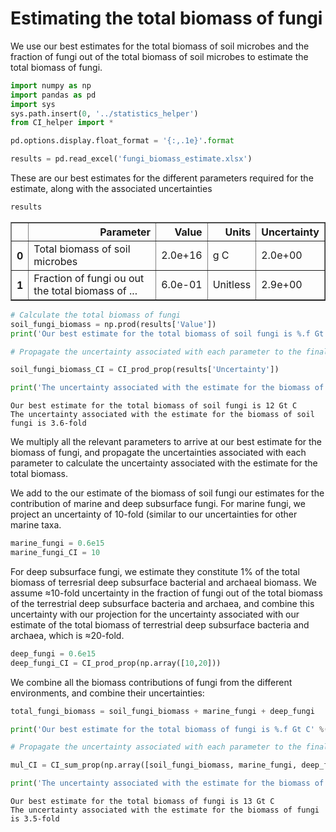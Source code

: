 
# Estimating the total biomass of fungi
We use our best estimates for the total biomass of soil microbes and the fraction of fungi out of the total biomass of soil microbes to estimate the total biomass of fungi.


```python
import numpy as np
import pandas as pd
import sys
sys.path.insert(0, '../statistics_helper')
from CI_helper import *

pd.options.display.float_format = '{:,.1e}'.format

results = pd.read_excel('fungi_biomass_estimate.xlsx')
```

These are our best estimates for the different parameters required for the estimate, along with the associated uncertainties


```python
results
```




<div>
<style scoped>
    .dataframe tbody tr th:only-of-type {
        vertical-align: middle;
    }

    .dataframe tbody tr th {
        vertical-align: top;
    }

    .dataframe thead th {
        text-align: right;
    }
</style>
<table border="1" class="dataframe">
  <thead>
    <tr style="text-align: right;">
      <th></th>
      <th>Parameter</th>
      <th>Value</th>
      <th>Units</th>
      <th>Uncertainty</th>
    </tr>
  </thead>
  <tbody>
    <tr>
      <th>0</th>
      <td>Total biomass of soil microbes</td>
      <td>2.0e+16</td>
      <td>g C</td>
      <td>2.0e+00</td>
    </tr>
    <tr>
      <th>1</th>
      <td>Fraction of fungi ou out the total biomass of ...</td>
      <td>6.0e-01</td>
      <td>Unitless</td>
      <td>2.9e+00</td>
    </tr>
  </tbody>
</table>
</div>




```python
# Calculate the total biomass of fungi
soil_fungi_biomass = np.prod(results['Value'])
print('Our best estimate for the total biomass of soil fungi is %.f Gt C' %(soil_fungi_biomass/1e15))

# Propagate the uncertainty associated with each parameter to the final estimate

soil_fungi_biomass_CI = CI_prod_prop(results['Uncertainty'])

print('The uncertainty associated with the estimate for the biomass of soil fungi is %.1f-fold' %soil_fungi_biomass_CI)
```

    Our best estimate for the total biomass of soil fungi is 12 Gt C
    The uncertainty associated with the estimate for the biomass of soil fungi is 3.6-fold


We multiply all the relevant parameters to arrive at our best estimate for the biomass of fungi, and propagate the uncertainties associated with each parameter to calculate the uncertainty associated with the estimate for the total biomass. 

We add to the our estimate of the biomass of soil fungi our estimates for the contribution of marine and deep subsurface fungi. For marine fungi, we project an uncertainty of 10-fold (similar to our uncertainties for other marine taxa.


```python
marine_fungi = 0.6e15
marine_fungi_CI = 10
```

For deep subsurface fungi, we estimate they constitute 1% of the total biomass of terresrial deep subsurface bacterial and archaeal biomass. We assume ≈10-fold uncertainty in the fraction of fungi out of the total biomass of the terrestrial deep subsurface bacteria and archaea, and combine this uncertainty with our projection for the uncertainty associated with our estimate of the total biomass of terrestrial deep subsurface bacteria and archaea, which is ≈20-fold.


```python
deep_fungi = 0.6e15
deep_fungi_CI = CI_prod_prop(np.array([10,20]))
```

We combine all the biomass contributions of fungi from the different environments, and combine their uncertainties:


```python
total_fungi_biomass = soil_fungi_biomass + marine_fungi + deep_fungi

print('Our best estimate for the total biomass of fungi is %.f Gt C' %(total_fungi_biomass/1e15))

# Propagate the uncertainty associated with each parameter to the final estimate

mul_CI = CI_sum_prop(np.array([soil_fungi_biomass, marine_fungi, deep_fungi]), np.array([ soil_fungi_biomass_CI, marine_fungi_CI, deep_fungi_CI]))

print('The uncertainty associated with the estimate for the biomass of fungi is %.1f-fold' %mul_CI)
```

    Our best estimate for the total biomass of fungi is 13 Gt C
    The uncertainty associated with the estimate for the biomass of fungi is 3.5-fold

